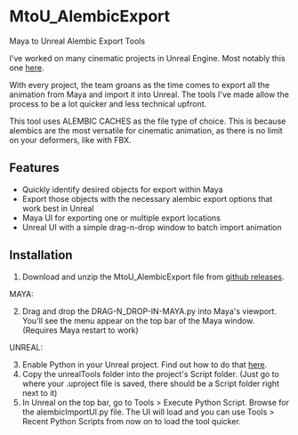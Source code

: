 # MtoU_AlembicExport
Maya to Unreal Alembic Export Tools

I've worked on many cinematic projects in Unreal Engine. Most notably this one [here](https://www.youtube.com/watch?v=GNJtPFXUnm4).

With every project, the team groans as the time comes to export all the animation from Maya and import it into Unreal.
The tools I've made allow the process to be a lot quicker and less technical upfront.

This tool uses ALEMBIC CACHES as the file type of choice. This is because alembics are the most versatile for cinematic animation, as there is no limit on your deformers, like with FBX.

## Features

* Quickly identify desired objects for export within Maya
* Export those objects with the necessary alembic export options that work best in Unreal
* Maya UI for exporting one or multiple export locations
* Unreal UI with a simple drag-n-drop window to batch import animation

## Installation

1. Download and unzip the MtoU_AlembicExport file from [github releases](https://github.com/geodesicPenguin/MtoU_AlembicExport/releases).

MAYA:

2. Drag and drop the DRAG-N_DROP-IN-MAYA.py into Maya's viewport. You'll see the menu appear on the top bar of the Maya window. (Requires Maya restart to work)

UNREAL:

3. Enable Python in your Unreal project. Find out how to do that [here](https://www.youtube.com/watch?v=PMOvQ7mPv8k&list=PLBLmKCAjA25Br8cOVzUroqi_Nwipg-IdP&index=2).
4. Copy the unrealTools folder into the project's Script folder. (Just go to where your .uproject file is saved, there should be a Script folder right next to it)
5. In Unreal on the top bar, go to Tools > Execute Python Script. Browse for the alembicImportUI.py file. The UI will load and you can use Tools > Recent Python Scripts from now on to load the tool quicker.

